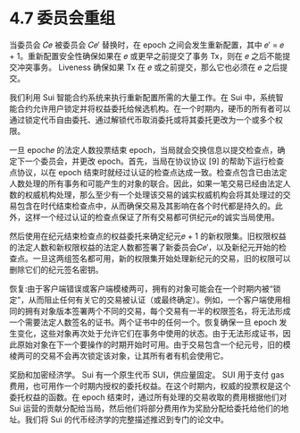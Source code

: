 # 4.7 委员会重组

当委员会 𝐶𝑒 被委员会 𝐶𝑒′ 替换时，在 epoch 之间会发生重新配置，其中 𝑒′ = 𝑒 + 1。重新配置安全性确保如果在 𝑒 或更早之前提交了事务 Tx，则在 𝑒 之后不能提交冲突事务。 Liveness 确保如果 Tx 在 𝑒 或之前提交，那么它也必须在 𝑒 之后提交。

我们利用 Sui 智能合约系统来执行重新配置所需的大量工作。在 Sui 中，系统智能合约允许用户锁定并将权益委托给候选机构。在一个时期内，硬币的所有者可以通过锁定代币自由委托、通过解锁代币取消委托或将其委托更改为一个或多个权限。

一旦 epoch𝑒 的法定人数投票结束 epoch，当局就会交换信息以提交检查点，确定下一个委员会，并更改 epoch。首先，当局在协议协议 \[9] 的帮助下运行检查点协议，以在 epoch 结束时就经过认证的检查点达成一致。检查点包含已由法定人数处理的所有事务和可能产生的对象的联合。因此，如果一笔交易已经由法定人数的权威机构处理，那么至少有一个处理该交易的诚实权威机构会将其处理过的交易包含在时代结束检查点中，从而确保交易及其影响在各个时代都是持久的。此外，这样一个经过认证的检查点保证了所有交易都可供纪元𝑒的诚实当局使用。

然后使用在纪元结束检查点的权益委托来确定纪元𝑒 + 1 的新权限集。旧权限权益​​的法定人数和新权限权益的法定人数都签署了新委员会𝐶𝑒′，以及新纪元开始的检查点。一旦这两组签名都可用，新的权限集开始处理新纪元的交易，旧的权限可以删除它们的纪元签名密钥。

恢复:由于客户端错误或客户端模棱两可，拥有的对象可能会在一个时期内被“锁定”，从而阻止任何有关它的交易被认证（或最终确定）。例如，一个客户端使用相同的拥有对象版本签署两个不同的交易，每个交易有一半的权限签名，将无法形成一个需要法定人数签名的证书。两个证书中的任何一个。恢复确保一旦 epoch 发生变化，这些对象再次处于允许它们在事务中使用的状态。由于无法形成证书，因此原始对象在下一个要操作的时期开始时可用。由于交易包含一个纪元号，旧的模棱两可的交易不会再次锁定该对象，让其所有者有机会使用它。

奖励和加密经济学。 Sui 有一个原生代币 SUI，供应量固定。 SUI 用于支付 gas 费用，也可用作一个时期内授权的委托权益。在这个时期内，权威的投票权是这个委托权益的函数。在 epoch 结束时，通过所有处理的交易收取的费用根据他们对 Sui 运营的贡献分配给当局，然后他们将部分费用作为奖励分配给委托给他们的地址。我们将 Sui 的代币经济学的完整描述推迟到专门的论文中。

